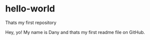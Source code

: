 # hello-world
Thats my first repository

Hey, yo! My name is Dany and thats my first readme file on GitHub.
